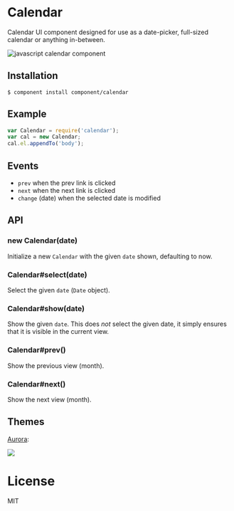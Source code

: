 
# Calendar

  Calendar UI component designed for use as a date-picker,
  full-sized calendar or anything in-between.

  ![javascript calendar component](http://f.cl.ly/items/043N1r0e1L130y162R2f/Screen%20Shot%202012-09-17%20at%209.17.32%20PM.png)

## Installation

    $ component install component/calendar

## Example

```js
var Calendar = require('calendar');
var cal = new Calendar;
cal.el.appendTo('body');
```

## Events

  - `prev` when the prev link is clicked
  - `next` when the next link is clicked
  - `change` (date) when the selected date is modified

## API

### new Calendar(date)

  Initialize a new `Calendar` with the given `date` shown,
  defaulting to now.

### Calendar#select(date)

  Select the given `date` (`Date` object).

### Calendar#show(date)

  Show the given `date`. This does _not_ select the given date,
  it simply ensures that it is visible in the current view.

### Calendar#prev()

  Show the previous view (month).

### Calendar#next()

  Show the next view (month).

## Themes

  [Aurora](https://github.com/component/aurora-calendar):

  ![](https://a248.e.akamai.net/camo.github.com/2ca4c0ffd16267155335b2d9285c1923fa90e6d3/687474703a2f2f662e636c2e6c792f6974656d732f3034334e31723065314c313330793136325232662f53637265656e25323053686f74253230323031322d30392d31372532306174253230392e31372e3332253230504d2e706e67)

# License

  MIT

